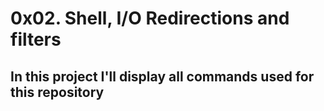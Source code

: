# 0x02. Shell, I/O Redirections and filters
## In this project I'll display all commands used for this repository
